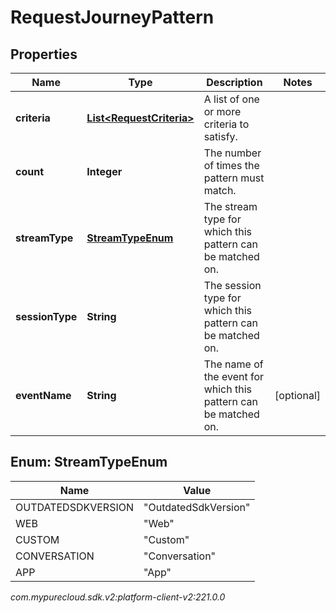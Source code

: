 # RequestJourneyPattern


## Properties

| Name | Type | Description | Notes |
| ------------ | ------------- | ------------- | ------------- |
| **criteria** | [**List&lt;RequestCriteria&gt;**](RequestCriteria) | A list of one or more criteria to satisfy. |  |
| **count** | **Integer** | The number of times the pattern must match. |  |
| **streamType** | [**StreamTypeEnum**](#Enum--StreamTypeEnum) | The stream type for which this pattern can be matched on. |  |
| **sessionType** | **String** | The session type for which this pattern can be matched on. |  |
| **eventName** | **String** | The name of the event for which this pattern can be matched on. |  [optional] |


## Enum: StreamTypeEnum

| Name | Value |
| ---- | ----- |
| OUTDATEDSDKVERSION | &quot;OutdatedSdkVersion&quot; | 
| WEB | &quot;Web&quot; | 
| CUSTOM | &quot;Custom&quot; | 
| CONVERSATION | &quot;Conversation&quot; | 
| APP | &quot;App&quot; | 




_com.mypurecloud.sdk.v2:platform-client-v2:221.0.0_
